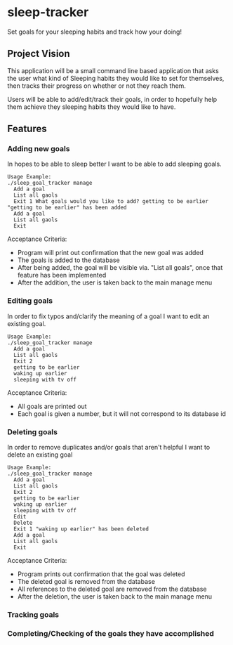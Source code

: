 # sleep-tracker
Set goals for your sleeping habits and track how your doing!

## Project Vision
This application will be a small command line based application that asks the user what kind of Sleeping habits they would like to set for themselves, then tracks their progress on whether or not they reach them.

Users will be able to add/edit/track their goals, in order to hopefully help them achieve they sleeping habits they would like to have.

## Features

### Adding new goals
In hopes to be able to sleep better I want to be able to add sleeping goals.
```
Usage Example:
./sleep_goal_tracker manage
  Add a goal
  List all gaols
  Exit 1 What goals would you like to add? getting to be earlier "getting to be earlier" has been added
  Add a goal
  List all gaols
  Exit
```
Acceptance Criteria:
  * Program will print out confirmation that the new goal was added
  * The goals is added to the database
  * After being added, the goal will be visible via. "List all goals", once that feature has been implemented
  * After the addition, the user is taken back to the main manage menu

### Editing goals
In order to fix typos and/clarify the meaning of a goal I want to edit an existing goal.
```
Usage Example:
./sleep_goal_tracker manage
  Add a goal
  List all gaols
  Exit 2
  getting to be earlier
  waking up earlier
  sleeping with tv off
```
Acceptance Criteria:
  * All goals are printed out
  * Each goal is given a number, but it will not correspond to its database id

### Deleting goals
In order to remove duplicates and/or goals that aren't helpful I want to delete an existing goal
```
Usage Example:
./sleep_goal_tracker manage
  Add a goal
  List all gaols
  Exit 2
  getting to be earlier
  waking up earlier
  sleeping with tv off
  Edit
  Delete
  Exit 1 "waking up earlier" has been deleted
  Add a goal
  List all gaols
  Exit
```
Acceptance Criteria:
  * Program prints out confirmation that the goal was deleted
  * The deleted goal is removed from the database
  * All references to the deleted goal are removed from the database
  * After the deletion, the user is taken back to the main manage menu

### Tracking goals


### Completing/Checking of the goals they have accomplished
